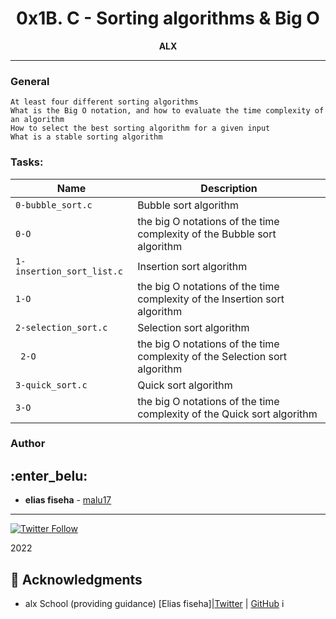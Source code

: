 <H1 align="center"> 0x1B. C - Sorting algorithms & Big O </H1>

<p align="center"> 
   <b>ALX</b>
                
----
<H3> General </H3>
   
    At least four different sorting algorithms
    What is the Big O notation, and how to evaluate the time complexity of an algorithm
    How to select the best sorting algorithm for a given input
    What is a stable sorting algorithm


### Tasks:

| Name | Description                    |
| ------------- | ------------------------------ |
| `0-bubble_sort.c`      |   Bubble sort algorithm   |
| `0-O`      |    the big O notations of the time complexity of the Bubble sort algorithm |
| `1-insertion_sort_list.c`   |  Insertion sort algorithm   |
| `1-O`      |the big O notations of the time complexity of the Insertion sort algorithm|
| `2-selection_sort.c`      | Selection sort algorithm |
| ` 2-O`      |  the big O notations of the time complexity of the Selection sort algorithm   |
| `3-quick_sort.c`      |  Quick sort algorithm   |
| `3-O`      |   the big O notations of the time complexity of the Quick sort algorithm  |

### Author
## :enter_belu: 
* **elias fiseha** - [malu17](https://github.com/malu17)

----
[![Twitter Follow](https://img.shields.io/twitter/follow/JulianR_30.svg?style=social&label=Follow)](https://twitter.com/eliasfiseha1)

2022
## :mega: Acknowledgments

* alx School (providing guidance)
[Elias fiseha]|[Twitter](https://twitter.com/eliasfiseha1) | [GitHub](https://github.com/malu17)
i